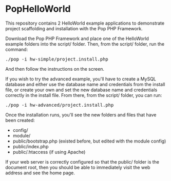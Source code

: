 PopHelloWorld
=============

This repository contains 2 HelloWorld example applications to demonstrate
project scaffolding and installation with the Pop PHP Framework.

Download the Pop PHP Framework and place one of the HelloWorld example folders into
the script/ folder. Then, from the script/ folder, run the command:

<pre>
./pop -i hw-simple/project.install.php
</pre>

And then follow the instructions on the screen.

If you wish to try the advanced example, you'll have to create a MySQL database
and either use the database name and credentials from the install file, or create
your own and set the new database name and credentials correctly in the install
file. From there, from the script/ folder, you can run:

<pre>
./pop -i hw-advanced/project.install.php
</pre>

Once the installation runs, you'll see the new folders and files that have
been created:

* config/
* module/
* public/bootstrap.php (existed before, but edited with the module config)
* public/index.php
* public/.htaccess (if using Apache)

If your web server is correctly configured so that the public/ folder is the
document root, then you should be able to immediately visit the web address
and see the home page.
